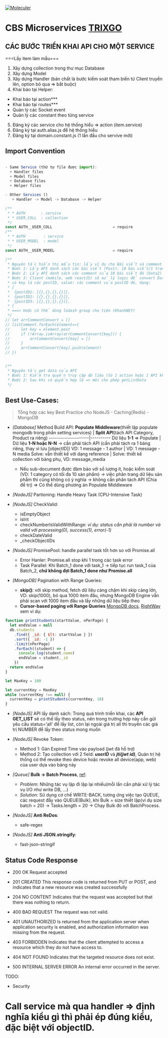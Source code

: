 [![Moleculer](https://badgen.net/badge/Powered%20by/Moleculer/0e83cd)](https://moleculer.services)

# CBS Microservices [TRIXGO](https://app.trixgo.com)

<!-- Là lỗi của chúng tôi không phải của bạn, chúng tôi đang tìm cách khắc phục -->

## **CÁC BƯỚC TRIỂN KHAI API CHO MỘT SERVICE**

===Lấy item làm mẫu===

1. Xây dựng collection trong thư mục Database
2. Xây dựng Model
3. Xây dựng Handler (bản chất là bước kiểm soát tham biến từ Client truyền lên, option bỏ qua => bắt buộc)
4. Khai báo tại Helper:

- Khai báo tại action\*\*\*
- Khai báo tại routes\*\*\*
- Quản lý các Socket event
- Quản lý các constant theo từng service

5. Đăng ký các service cho hệ thống hiểu => action (item.service)
6. Đăng ký tại auth.alias.js để hệ thống hiểu
7. Đăng ký tại domain.constant.js (1 lần đầu cho servive mới)

## **Import Convention**

```javascript

- Same Service (thứ tự file được import):
  + Handler files
  + Model files
  + Database files
  + Helper files

- Other Services ()
   + Handler -> Model -> Database -> Helper

/**
 * * AUTH       : service
 * * USER_COLL  : collection
 */
const AUTH__USER_COLL                           = require
/**
 * * AUTH        : service
 * * USER_MODEL  : model
 */
const AUTH__USER_MODEL                          = require

/**
 * Nguyên tắc hiển thị mẩu tin: lấy ví dụ cho Bài viết và comment
 * Bước 1: Lấy API danh sách các bài viết (Post): 10 bài viết/1 trang (Data1)
 * Bước 2: Lấy API danh sách các comment của 10 bài viết đó (Data2)
 * Bước 3: Client (mobile, web reactJS) sẽ xử lý logic để convert Data2 về dạng mảng mới
 * có key là các postID, value: các comment của postID đó, dạng:
 * [
 *  {postID1: [{},{},{},{}]},
 *  {postID2: [{},{},{},{}]},
 *  {postID3: [{},{},{},{}]},
 * [
 * ===> Hoặc có thể dùng lodash group cho tiện (KhanhNEY)
 */
// let arrCommentConvert = []
// listComment.forEach(element=>{
//     let key = element.post
//     if (!Array.isArray(arrCommentConvert[key])) {
//         arrCommentConvert[key] = []
//     }
//     arrCommentConvert[key].push(element)
// })


/**
 * Nguyên tắc get data của API
 * Bước 1: Kiểm tra quyền truy cập dữ liệu (từ 1 action hoặc 1 API khác liên quan phân quyền)
 * Bước 2: Sau khi có quyền hợp lệ => mới cho phép getListData
 */

```

## **Best Use-Cases:**

> Tổng hợp các key Best Practice cho NodeJS - Caching(Redis) - MongoDB

- _[Database]_ Method Build API:
  **Populate Middleware**(thiết lập populate mongodb trong phần setting services) | **Split API**(tách API Category, Product ra riêng)
  --------------------|----------
  Dữ liệu **1-1** => Populate | Dữ liệu **1-N hoặc N-N** -> cần phải tách API (cần phải tách ra 1 bảng riêng, thay vì lưu [objectID])
  VD: 1 message - 1 author | VD: 1 message - N media
  Solve: vẫn thiết kế với dạng reference | Solve: thiết kế collection với bảng phụ, VD: message_media

  - Nếu sub-document được đảm bảo với số lượng ít, hoặc kiểm soát (VD: 1 category có tối đa 10 sản phẩm) -> việc phân trang dữ liệu sản phẩm thì cũng không có ý nghĩa -> không cần phân tách API (Chia để trị) => Có thể dùng phương án Populate Middleware

- _[NodeJS]_ Partioning: Handle Heavy Task (CPU-Intensive Task)
- _[NodeJS]_ CheckValid:
  - isEmptyObject
  - isInt
  - checkNumberIsValidWithRange: _ví dụ: status cần phải là number và valid với processing(0), success(1), error(-1)_
  - checkDateValid
  - \_checkObjectIDs
- _[NodeJS]_ PromisePool: handle parallel task tốt hơn so với Promise.all
  - Error Hanler: Promise.all stop khi 1 trong các task error
  - Task Parallel: Khi Batch_1 done với task_1 -> tiếp tục run task_1 của Batch_2, **chứ không đợi Batch_1 done như Promise.all**
- _[MongoDB]_ Pagination with Range Queries:
  - **skip()**: với skip method, fetch dữ liệu càng chậm khi skip càng lớn, VD: skip(1000), bỏ qua 1000 item đầu, nhưng MongoDB Engine vẫn phải scan với 1000 item đầu và lấy những dữ liệu tiếp theo
  - **Cursor-based paging với Range Queries** [MongoDB docs](https://docs.mongodb.com/manual/reference/method/cursor.skip/), [RightWay](https://www.mixmax.com/engineering/api-paging-built-the-right-way/) xem ví dụ:

```javascript
function printStudents(startValue, nPerPage) {
  let endValue = null
  db.students
    .find({ _id: { $lt: startValue } })
    .sort({ _id: -1 })
    .limit(nPerPage)
    .forEach((student) => {
      console.log(student.name)
      endValue = student._id
    })
  return endValue
}

let MaxKey = 100

let currentKey = MaxKey
while (currentKey !== null) {
  currentKey = printStudents(currentKey, 10)
}
```

- _[NodeJS]_ API lấy danh sách:
  Trong quá trình triển khai, các **API GET_LIST** sẽ có thể lấy theo status, nên trong trường hợp này cần gửi yêu cầu status='all' để lấy list, còn lại ngoài giá trị all thì truyền các giá trị NUMBER để lấy theo status mong muốn
- _[NodeJS]_ Revoke Token:

  - Method 1: Gán Expired Time vào payload (jwt đã hỗ trợ)
  - Method 2: Tạo collection với 2 field: **_userID_** và **_jti(jwt id)_**, Quản trị hệ thống có thể revoke theo device hoặc revoke all device(app, web) của user dựa vào bảng này

- _[Queue]_ **Bulk -> Batch Process**, [ref](https://github.com/OptimalBits/bull/issues/751):
  - _Problem_: Những tác vụ lập đi lập lại nhiều(mỗi lần cần phải xử lý tác vụ I/O như write DB, ...)
  - _Solution_: Sử dụng cơ chế WRITE-BACK, tương ứng việc tạo QUEUE, các request đẩy vào QUEUE(Bulk), khi Bulk = size thiết lập(ví dụ size batch = 20) -> Tasks.length = 20 -> Chạy Bulk đó với BatchProcess.
- _[NodeJS]_ **Anti ReDos**:
  - safe-regex
- _[NodeJS]_ **Anti JSON.stringify**:
  - fast-json-stringif

## **Status Code Response**

- 200 OK Request accepted
- 201 CREATED This response code is returned from PUT or POST, and indicates that a new resource was created successfully
- 204 NO CONTENT Indicates that the request was accepted but that there was nothing to return.

- 400 BAD REQUEST The request was not valid.
- 401 UNAUTHORIZED Is returned from the application server when application security is enabled, and authorization information was missing from the request.
- 403 FORBIDDEN Indicates that the client attempted to access a resource which they do not have access to.
- 404 NOT FOUND Indicates that the targeted resource does not exist.

- 500 INTERNAL SERVER ERROR An internal error occurred in the server.

TODO:

- Security

# Call service mà qua handler => định nghĩa kiểu gì thì phải ép đúng kiểu, đặc biệt với objectID.
